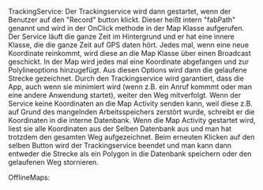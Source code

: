 TrackingService:
Der Trackingservice wird dann gestartet, wenn der Benutzer auf den "Record" button klickt. Dieser heißt intern "fabPath" genannt und wird in der OnClick methode in der Map Klasse aufgerufen. Der Service läuft die ganze Zeit im Hintergrund und er hat eine innere Klasse, die die ganze Zeit auf GPS daten hört. Jedes mal, wenn eine neue Koordinate reinkommt, wird diese an die Map Klasse über einen Broadcast geschickt. In der Map wird jedes mal eine Koordinate abgefangen und zur Polylineoptions hinzugefügt. Aus diesen Options wird dann die gelaufene Strecke gezeichnet.
Durch den Trackingservice wird garantiert, dass die App, auch wenn sie minimiert wird (wenn z.B. ein Anruf kommmt oder man eine andere Anwendung startet), weiter den Weg mitverfolgt. Wenn der Service keine Koordinaten an die Map Activity senden kann, weil diese z.B. auf Grund des mangelnden Arbeitsspeichers zerstört wurde, schreibt er die Koordinaten in die interne Datenbank. Wenn die Map Activity gestartet wird, liest sie alle Koordinaten aus der Selben Datenbank aus und man hat trotzdem den gesamten Weg aufgezeichnet.
Beim erneuten Klicken auf den selben Button wird der Trackingservice beendet und man kann dann entweder die Strecke als ein Polygon in die Datenbank speichern oder den gelaufenen Weg stornieren.


OfflineMaps:
